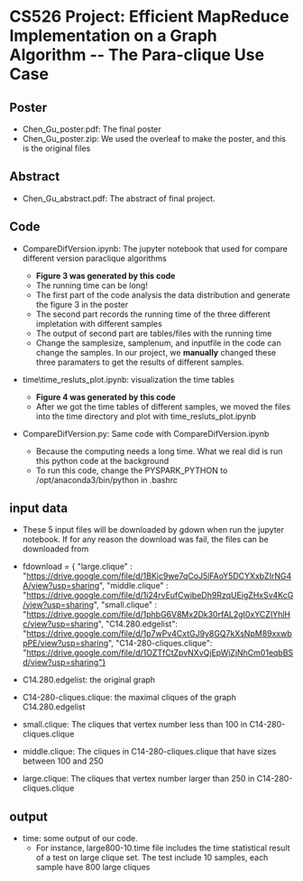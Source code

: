 # CS526 Project: Efficient MapReduce Implementation on a Graph Algorithm -- The Para-clique Use Case

## Poster
- Chen_Gu_poster.pdf: The final poster
- Chen_Gu_poster.zip: We used the overleaf to make the poster, and this is the original files

## Abstract
- Chen_Gu_abstract.pdf: The abstract of final project.

## Code
- CompareDifVersion.ipynb: The jupyter notebook that used for compare different version paraclique algorithms
  - **Figure 3 was generated by this code**
  - The running time can be long!
  - The first part of the code analysis the data distribution and generate the figure 3 in the poster
  - The second part records the running time of the three different impletation with different samples
  - The output of second part are tables/files with the running time
  - Change the samplesize, samplenum, and inputfile in the code can change the samples. In our project, we **manually** changed these three paramaters to get the results of different samples.

- time\time_resluts_plot.ipynb: visualization the time tables
  - **Figure 4 was generated by this code**
  - After we got the time tables of different samples, we moved the files into the time directory and plot with time_resluts_plot.ipynb

- CompareDifVersion.py: Same code with CompareDifVersion.ipynb
  - Because the computing needs a long time. What we real did is run this python code at the background
  - To run this code, change the PYSPARK_PYTHON to /opt/anaconda3/bin/python in .bashrc


## input data
- These 5 input files will be downloaded by gdown when run the jupyter notebook. If for any reason the download was fail, the files can be downloaded from
 - fdownload = {
"large.clique" : "https://drive.google.com/file/d/1BKjc9we7qCoJ5lFAoY5DCYXxbZIrNG4A/view?usp=sharing", "middle.clique" : "https://drive.google.com/file/d/1i24rvEufCwibeDh9RzqUEigZHxSv4KcG/view?usp=sharing", "small.clique" : "https://drive.google.com/file/d/1phbG6V8Mx2Dk30rfAL2gI0xYCZIYhlHc/view?usp=sharing", "C14.280.edgelist": "https://drive.google.com/file/d/1p7wPv4CxtGJ9y8GQ7kXsNpM89xxwbpPE/view?usp=sharing", "C14-280-cliques.clique": "https://drive.google.com/file/d/1OZTfCtZpvNXvQjEpWjZjNhCm01eqbBSd/view?usp=sharing"}

- C14.280.edgelist: the original graph

- C14-280-cliques.clique: the maximal cliques of the graph C14.280.edgelist

- small.clique: The cliques that vertex number less than 100 in C14-280-cliques.clique

- middle.clique: The cliques in C14-280-cliques.clique that have sizes between 100 and 250

- large.clique: The cliques that vertex number larger than 250 in C14-280-cliques.clique


## output
- time: some output of our code.
  - For instance, large800-10.time file includes the time statistical result of a test on large clique set. The test include 10 samples, each sample have 800 large cliques
